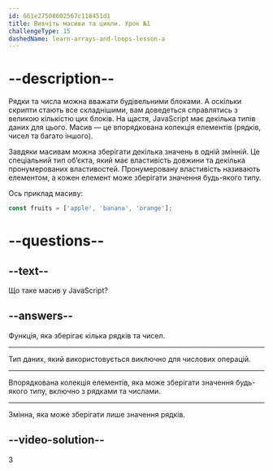 ```yaml
---
id: 661e27508602567c118451d1
title: Вивчіть масиви та цикли. Урок №1
challengeType: 15
dashedName: learn-arrays-and-loops-lesson-a
---
```


# --description--

Рядки та числа можна вважати будівельними блоками. А оскільки скрипти стають все складнішими, вам доведеться справлятись з великою кількістю цих блоків. На щастя, JavaScript має декілька типів даних для цього. Масив — це впорядкована колекція елементів (рядків, чисел та багато іншого).

Завдяки масивам можна зберігати декілька значень в одній змінній. Це спеціальний тип об’єкта, який має властивість довжини та декілька пронумерованих властивостей. Пронумеровану властивість називають елементом, а кожен елемент може зберігати значення будь-якого типу.

Ось приклад масиву:

```javascript
const fruits = ['apple', 'banana', 'orange'];
```

# --questions--

## --text--

Що таке масив у JavaScript?

## --answers--

Функція, яка зберігає кілька рядків та чисел.

---

Тип даних, який використовується виключно для числових операцій.

---

Впорядкована колекція елементів, яка може зберігати значення будь-якого типу, включно з рядками та числами.

---

Змінна, яка може зберігати лише значення рядків.

## --video-solution--

3
